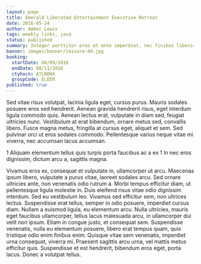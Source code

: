 ```yaml
---
layout: page
title: Emerald Liberated Entertainment Executive Retreat
date: 2016-05-24
author: Amber Lewis
tags: weekly links, java
status: published
summary: Integer porttitor eros at ante imperdiet, nec finibus libero.
banner: images/banner/leisure-04.jpg
booking:
  startDate: 08/09/2016
  endDate: 08/11/2016
  ctyhocn: ATLNOHX
  groupCode: ELEER
published: true
---
```

Sed vitae risus volutpat, lacinia ligula eget, cursus purus. Mauris sodales posuere eros sed hendrerit. Aenean gravida hendrerit risus, eget interdum ligula commodo quis. Aenean lectus erat, vulputate in diam sed, feugiat ultricies nunc. Vestibulum at erat bibendum, ornare metus sed, convallis libero. Fusce magna metus, fringilla at cursus eget, aliquet et sem. Sed pulvinar orci ut eros sodales commodo. Pellentesque varius neque vitae mi viverra, nec accumsan lacus accumsan.

1 Aliquam elementum tellus quis turpis porta faucibus ac a ex
1 In nec eros dignissim, dictum arcu a, sagittis magna.

Vivamus eros ex, consequat et vulputate in, ullamcorper ut arcu. Maecenas ipsum libero, vulputate a purus vitae, laoreet sodales arcu. Sed ornare ultricies ante, non venenatis odio rutrum a. Morbi tempus efficitur diam, ut pellentesque ligula molestie in. Duis eleifend risus vitae odio dignissim interdum. Sed eu vestibulum leo. Vivamus sed efficitur sem, non ultrices lectus. Suspendisse erat tellus, semper in odio posuere, imperdiet cursus diam. Nullam a euismod ligula, eu elementum arcu. Nulla ultricies, mauris eget faucibus ullamcorper, tellus lacus malesuada arcu, in ullamcorper dui velit non ipsum. Etiam in congue justo, et consequat sem. Suspendisse venenatis, nulla eu elementum posuere, libero erat tempus quam, quis tristique odio enim finibus enim. Quisque vitae sem venenatis, imperdiet urna consequat, viverra mi. Praesent sagittis arcu urna, vel mattis metus efficitur quis. Suspendisse et est hendrerit, bibendum eros eget, porta lacus. Donec a volutpat tellus.
